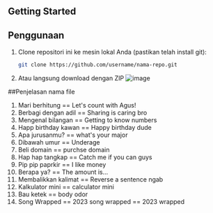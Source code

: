 ## Getting Started

## Penggunaan

1. Clone repositori ini ke mesin lokal Anda (pastikan telah install git):

    ```bash
    git clone https://github.com/username/nama-repo.git
    ```

2. Atau langsung download dengan ZIP
   ![image](https://github.com/sekaria/PEMDAS-AI/assets/91649121/4049236a-36b3-4064-ae5c-3f597909dd0d)


##Penjelasan nama file
1. Mari berhitung == Let's count with Agus!
2. Berbagi dengan adil == Sharing is caring bro
3. Mengenal bilangan == Getting to know numbers
4. Happ birthday kawan == Happy birthday dude
5. Apa jurusanmu? == what's your major
6. Dibawah umur == Underage
7. Beli domain == purchse domain
8. Hap hap tangkap == Catch me if you can guys
9. Pip pip paprkir == I like money
10. Berapa ya? == The amount is...
11. Membalikkan kalimat == Reverse a sentence ngab
12. Kalkulator mini == calculator mini
13. Bau ketek == body odor
14. Song Wrapped == 2023 song wrapped == 2023 wrapped
